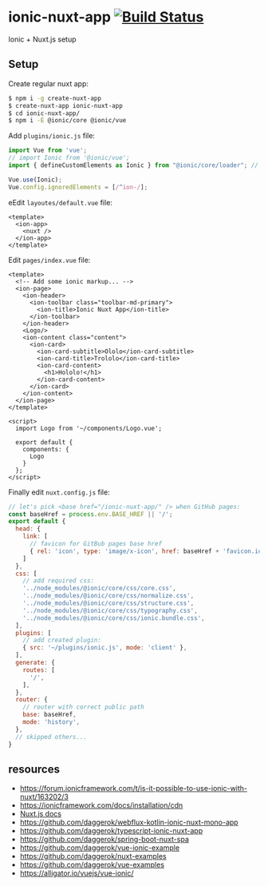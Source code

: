 # ionic-nuxt-app [![Build Status](https://travis-ci.org/daggerok/ionic-nuxt-app.svg?branch=master)](https://travis-ci.org/daggerok/ionic-nuxt-app)
Ionic + Nuxt.js setup

## Setup

Create regular nuxt app:

```bash
$ npm i -g create-nuxt-app
$ create-nuxt-app ionic-nuxt-app
$ cd ionic-nuxt-app/
$ npm i -E @ionic/core @ionic/vue
```

Add `plugins/ionic.js` file:

```js
import Vue from 'vue';
// import Ionic from '@ionic/vue';
import { defineCustomElements as Ionic } from "@ionic/core/loader"; // add a direct link to @ionic/core

Vue.use(Ionic);
Vue.config.ignoredElements = [/^ion-/];
```

eEdit `layoutes/default.vue` file:

```vue
<template>
  <ion-app>
    <nuxt />
  </ion-app>
</template>
```

Edit `pages/index.vue` file:

```vue
<template>
  <!-- Add some ionic markup... -->
  <ion-page>
    <ion-header>
      <ion-toolbar class="toolbar-md-primary">
        <ion-title>Ionic Nuxt App</ion-title>
      </ion-toolbar>
    </ion-header>
    <Logo/>
    <ion-content class="content">
      <ion-card>
        <ion-card-subtitle>Ololo</ion-card-subtitle>
        <ion-card-title>Trololo</ion-card-title>
        <ion-card-content>
          <h1>Hololo!</h1>
        </ion-card-content>
      </ion-card>
    </ion-content>
  </ion-page>
</template>

<script>
  import Logo from '~/components/Logo.vue';

  export default {
    components: {
      Logo
    }
  };
</script>
```

Finally edit `nuxt.config.js` file:

```js
// let's pick <base href="/ionic-nuxt-app/" /> when GitHub pages:
const baseHref = process.env.BASE_HREF || '/';
export default {
  head: {
    link: [
      // favicon for GitBub pages base href
      { rel: 'icon', type: 'image/x-icon', href: baseHref + 'favicon.ico' }
    ]
  },
  css: [
    // add required css:
    '../node_modules/@ionic/core/css/core.css',
    '../node_modules/@ionic/core/css/normalize.css',
    '../node_modules/@ionic/core/css/structure.css',
    '../node_modules/@ionic/core/css/typography.css',
    '../node_modules/@ionic/core/css/ionic.bundle.css',
  ],
  plugins: [
    // add created plugin:
    { src: '~/plugins/ionic.js', mode: 'client' },
  ],
  generate: {
    routes: [
      '/',
    ],
  },
  router: {
    // router with correct public path
    base: baseHref,
    mode: 'history',
  },
  // skipped others...
}
```

## resources

* https://forum.ionicframework.com/t/is-it-possible-to-use-ionic-with-nuxt/163202/3
* https://ionicframework.com/docs/installation/cdn
* [Nuxt.js docs](https://nuxtjs.org)
* https://github.com/daggerok/webflux-kotlin-ionic-nuxt-mono-app
* https://github.com/daggerok/typescript-ionic-nuxt-app
* https://github.com/daggerok/spring-boot-nuxt-spa
* https://github.com/daggerok/vue-ionic-example
* https://github.com/daggerok/nuxt-examples
* https://github.com/daggerok/vue-examples
* https://alligator.io/vuejs/vue-ionic/
